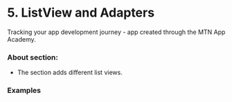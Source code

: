 # 5. ListView and Adapters
Tracking your app development journey - app created through the MTN App Academy.
### About section:
* The section adds different list views.

### Examples
